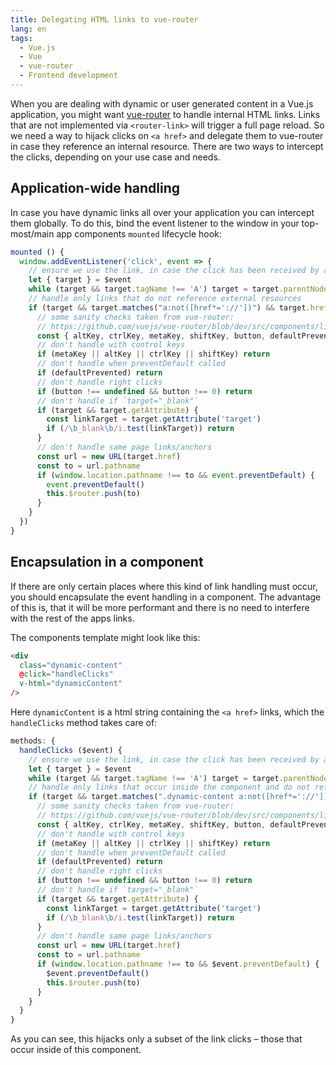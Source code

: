```yaml
---
title: Delegating HTML links to vue-router
lang: en
tags:
  - Vue.js
  - Vue
  - vue-router
  - Frontend development
---
```


When you are dealing with dynamic or user generated content in a Vue.js application, you might want [vue-router](https://router.vuejs.org/) to handle internal HTML links.
Links that are not implemented via `<router-link>` will trigger a full page reload. So we need a way to hijack clicks on `<a href>` and delegate them to vue-router in case they reference an internal resource.
There are two ways to intercept the clicks, depending on your use case and needs.

## Application-wide handling

In case you have dynamic links all over your application you can intercept them globally.
To do this, bind the event listener to the window in your top-most/main app components `mounted` lifecycle hook:

```javascript
mounted () {
  window.addEventListener('click', event => {
    // ensure we use the link, in case the click has been received by a subelement
    let { target } = $event
    while (target && target.tagName !== 'A') target = target.parentNode
    // handle only links that do not reference external resources
    if (target && target.matches("a:not([href*='://'])") && target.href) {
      // some sanity checks taken from vue-router:
      // https://github.com/vuejs/vue-router/blob/dev/src/components/link.js#L106
      const { altKey, ctrlKey, metaKey, shiftKey, button, defaultPrevented } = event
      // don't handle with control keys
      if (metaKey || altKey || ctrlKey || shiftKey) return
      // don't handle when preventDefault called
      if (defaultPrevented) return
      // don't handle right clicks
      if (button !== undefined && button !== 0) return
      // don't handle if `target="_blank"`
      if (target && target.getAttribute) {
        const linkTarget = target.getAttribute('target')
        if (/\b_blank\b/i.test(linkTarget)) return
      }
      // don't handle same page links/anchors
      const url = new URL(target.href)
      const to = url.pathname
      if (window.location.pathname !== to && event.preventDefault) {
        event.preventDefault()
        this.$router.push(to)
      }
    }
  })
}
```

## Encapsulation in a component

If there are only certain places where this kind of link handling must occur, you should encapsulate the event handling in a component.
The advantage of this is, that it will be more performant and there is no need to interfere with the rest of the apps links.

The components template might look like this:

```html
<div
  class="dynamic-content"
  @click="handleClicks"
  v-html="dynamicContent"
/>
```

Here `dynamicContent` is a html string containing the `<a href>` links, which the `handleClicks` method takes care of:

```javascript
methods: {
  handleClicks ($event) {
    // ensure we use the link, in case the click has been received by a subelement
    let { target } = $event
    while (target && target.tagName !== 'A') target = target.parentNode
    // handle only links that occur inside the component and do not reference external resources
    if (target && target.matches(".dynamic-content a:not([href*='://'])") && target.href) {
      // some sanity checks taken from vue-router:
      // https://github.com/vuejs/vue-router/blob/dev/src/components/link.js#L106
      const { altKey, ctrlKey, metaKey, shiftKey, button, defaultPrevented } = $event
      // don't handle with control keys
      if (metaKey || altKey || ctrlKey || shiftKey) return
      // don't handle when preventDefault called
      if (defaultPrevented) return
      // don't handle right clicks
      if (button !== undefined && button !== 0) return
      // don't handle if `target="_blank"`
      if (target && target.getAttribute) {
        const linkTarget = target.getAttribute('target')
        if (/\b_blank\b/i.test(linkTarget)) return
      }
      // don't handle same page links/anchors
      const url = new URL(target.href)
      const to = url.pathname
      if (window.location.pathname !== to && $event.preventDefault) {
        $event.preventDefault()
        this.$router.push(to)
      }
    }
  }
}
```

As you can see, this hijacks only a subset of the link clicks – those that occur inside of this component.
